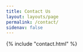 ```yaml
---
title: Contact Us
layout: layouts/page
permalink: /contact/
sidenav: false
---
```


{% include "contact.html" %}